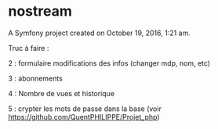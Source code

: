 nostream
========

A Symfony project created on October 19, 2016, 1:21 am.

Truc à faire :

2 : formulaire modifications des infos (changer mdp, nom, etc)

3 : abonnements

4 : Nombre de vues et historique

5 : crypter les mots de passe dans la base (voir https://github.com/QuentPHILIPPE/Projet_php)



